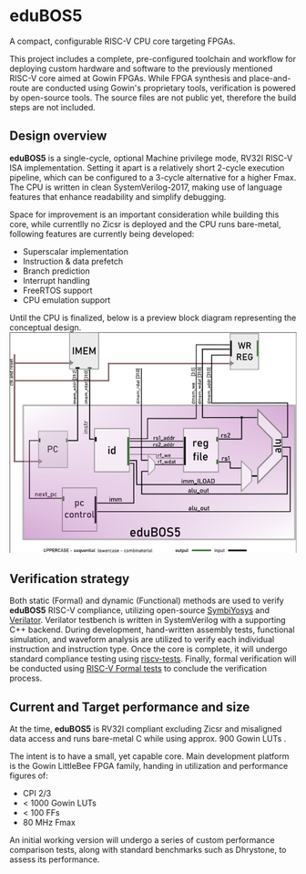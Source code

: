 # eduBOS5
A compact, configurable RISC-V CPU core targeting FPGAs. 


This project includes a complete, pre-configured toolchain and workflow for deploying custom hardware and software to the previously mentioned RISC-V core aimed at Gowin FPGAs. While FPGA synthesis and place-and-route are conducted using Gowin's proprietary tools, verification is powered by open-source tools. The source files are not public yet, therefore the build steps are not included.
## Design overview
**eduBOS5** is a single-cycle, optional Machine privilege mode, RV32I RISC-V ISA implementation. Setting it apart is a relatively short 2-cycle execution pipeline, which can be configured to a 3-cycle alternative for a higher Fmax. The CPU is written in clean SystemVerilog-2017, making use of language features that enhance readability and simplify debugging.


Space for improvement is an important consideration while building this core, while currentlly no Zicsr is deployed and the CPU runs bare-metal, following features are currently being developed:
- Superscalar implementation
- Instruction & data prefetch 
- Branch prediction
- Interrupt handling
- FreeRTOS support
- CPU emulation support 


Until the CPU is finalized, below is a preview block diagram representing the conceptual design.
![eduBOS5 RISC-V block diagram](/0.doc/cpu_top_view.png)
## Verification strategy
Both static (Formal) and dynamic (Functional) methods are used to verify **eduBOS5** RISC-V compliance, utilizing open-source [SymbiYosys](https://github.com/YosysHQ/sby) and [Verilator](https://github.com/verilator/verilator). Verilator testbench is written in SystemVerilog with a supporting C++ backend.
During development, hand-written assembly tests, functional simulation, and waveform analysis are utilized to verify each individual instruction and instruction type. Once the core is complete, it will undergo standard compliance testing using [riscv-tests](https://github.com/riscv-software-src/riscv-tests). 
Finally, formal verification will be conducted using [RISC-V Formal tests](https://github.com/YosysHQ/riscv-formal) to conclude the verification process.

## Current and Target performance and size

At the time, **eduBOS5** is RV32I compliant excluding Zicsr and misaligned data access and runs bare-metal C while using approx. 900 Gowin LUTs .  

The intent is to have a small, yet capable core. Main development platform is the Gowin LittleBee FPGA family, handing in utilization and performance figures of:
- CPI 2/3
- < 1000 Gowin LUTs
- < 100  FFs
- 80 MHz Fmax

An initial working version will undergo a series of custom performance comparison tests, along with standard benchmarks such as Dhrystone, to assess its performance. 
